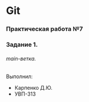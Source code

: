 # Git
### Практическая работа №7
### Задание 1.
###### main-ветка.
Выполнил:
* Карпенко Д.Ю.
* УВП-313